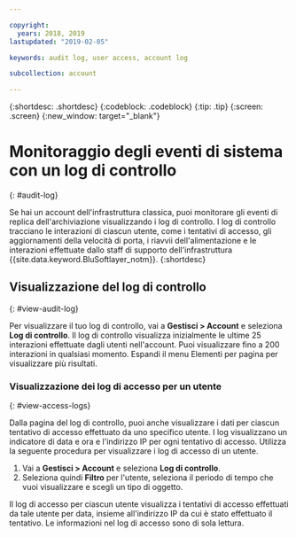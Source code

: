 ```yaml
---

copyright:
  years: 2018, 2019
lastupdated: "2019-02-05"

keywords: audit log, user access, account log

subcollection: account

---
```


{:shortdesc: .shortdesc}
{:codeblock: .codeblock}
{:tip: .tip}
{:screen: .screen}
{:new_window: target="_blank"}


# Monitoraggio degli eventi di sistema con un log di controllo
{: #audit-log}

Se hai un account dell'infrastruttura classica, puoi monitorare gli eventi di replica dell'archiviazione visualizzando i log di controllo. I log di controllo tracciano le interazioni di ciascun utente, come i tentativi di accesso, gli aggiornamenti della velocità di porta, i riavvii dell'alimentazione e le interazioni effettuate dallo staff di supporto dell'infrastruttura {{site.data.keyword.BluSoftlayer_notm}}.
{:shortdesc}


## Visualizzazione del log di controllo 
{: #view-audit-log}

Per visualizzare il tuo log di controllo, vai a **Gestisci > Account** e seleziona **Log di controllo**. Il log di controllo visualizza inizialmente le ultime 25 interazioni effettuate dagli utenti nell'account. Puoi visualizzare fino a 200 interazioni in qualsiasi momento. Espandi il menu Elementi per pagina per visualizzare più risultati.

### Visualizzazione dei log di accesso per un utente
{: #view-access-logs}

Dalla pagina del log di controllo, puoi anche visualizzare i dati per ciascun tentativo di accesso effettuato da uno specifico utente. I log visualizzano un indicatore di data e ora e l'indirizzo IP per ogni tentativo di accesso. Utilizza la seguente procedura per visualizzare i log di accesso di un utente.

1. Vai a **Gestisci > Account** e seleziona **Log di controllo**.
2. Seleziona quindi **Filtro** per l'utente, seleziona il periodo di tempo che vuoi visualizzare e scegli un tipo di oggetto.  

Il log di accesso per ciascun utente visualizza i tentativi di accesso effettuati da tale utente per data, insieme all'indirizzo IP da cui è stato effettuato il tentativo. Le informazioni nel log di accesso sono di sola lettura.
